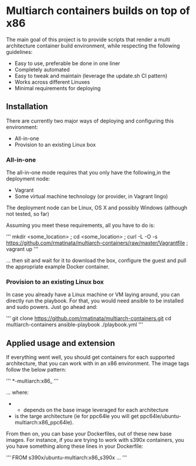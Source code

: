 # Multiarch containers builds on top of x86

The main goal of this project is to provide scripts that render a multi architecture container build environment, while respecting the following guidelines:

 * Easy to use, preferable be done in one liner
 * Completely automated
 * Easy to tweak and maintain (leverage the update.sh CI pattern)
 * Works across different Linuxes
 * Minimal requirements for deploying

## Installation

There are currently two major ways of deploying and configuring this environment:

 * All-in-one
 * Provision to an existing Linux box

### All-in-one

The all-in-one mode requires that you only have the following,in the deployment node:

 * Vagrant
 * Some virtual machine technology (or provider, in Vagrant lingo)

The deployment node can be Linux, OS X and possibly Windows (although not tested, so far)

Assuming you meet these requirements, all you have to do is:

'''
mkdir <some_location> ; cd <some_location> ; curl -L -O -s https://github.com/rmatinata/multiarch-containers/raw/master/Vagrantfile ; vagrant up
'''

... then sit and wait for it to download the box, configure the guest and pull the appropriate example Docker container.

### Provision to an existing Linux box

In case you already have a Linux machine or VM laying around, you can directly run the playbook. For that, you would need ansible to be installed and sudo powers. Just go ahead and:

'''
git clone https://github.com/rmatinata/multiarch-containers.git
cd multiarch-containers
ansible-playbook ./playbook.yml
'''

## Applied usage and extension

If everything went well, you should get containers for each supported architecture, that you can work with in an x86 environment. The image tags follow the below pattern:

'''
*-multiarch:x86_<arch>
'''

... where:
 * * depends on the base image leveraged for each architecture 
 * <arch> is the targe architecture (ie for ppc64le you will get ppc64le/ubuntu-multiarch:x86_ppc64le).

From then on, you can base your Dockerfiles, out of these new base images. For instance, if you are trying to work with s390x containers, you you have something along these lines in your Dockerfile:

'''
FROM s390x/ubuntu-multiarch:x86_s390x
...
'''

